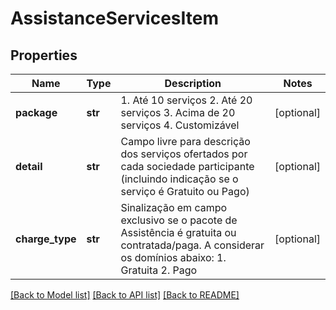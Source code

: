 # AssistanceServicesItem

## Properties
Name | Type | Description | Notes
------------ | ------------- | ------------- | -------------
**package** | **str** | 1. Até 10 serviços 2. Até 20 serviços 3. Acima de 20 serviços 4. Customizável  | [optional] 
**detail** | **str** | Campo livre para descrição dos serviços ofertados por cada sociedade participante (incluindo indicação se o serviço é Gratuito ou Pago) | [optional] 
**charge_type** | **str** | Sinalização em campo exclusivo se o pacote de Assistência é gratuita ou contratada/paga. A considerar os domínios abaixo:   1. Gratuita   2. Pago  | [optional] 

[[Back to Model list]](../README.md#documentation-for-models) [[Back to API list]](../README.md#documentation-for-api-endpoints) [[Back to README]](../README.md)

